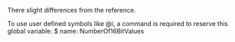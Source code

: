 There slight differences from the reference.


To use user defined symbols like @i, a command is required to reserve this global variable:
    $ name: NumberOf16BitValues
